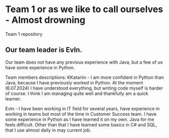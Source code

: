 # Team 1 or as we like to call ourselves - Almost drowning 
Team 1 repository

 ## Our team leader is Evln.

 Our team does not have any previous experience with Java, but a few of us have some experience in Python. 

Team members descriptions:
 KKatariin - I am more confident in Python than Java, because I have previously worked in Python. At the moment (6.07.2024) I have understood everything, but writing code myself is harder of course. I think I am managing quite well and thankfully am a quick learner.

 Evln - I have been working in IT field for several years, have experience in working in teams but most of the time in Customer Success team. 
 I have some experience in Python as I have learned it on my own. Java for me feels difficult. 
 Other than that I have learned some basics in C# and SQL, that I use almost daily in may current job. 

